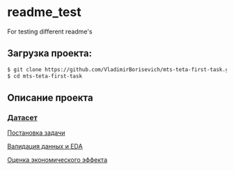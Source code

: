# readme_test
For testing different readme's

## Загрузка проекта:
```bash
$ git clone https://github.com/VladimirBorisevich/mts-teta-first-task.git
$ cd mts-teta-first-task
```

## Описание проекта

### [Датасет](https://www.kaggle.com/mrdaniilak/russia-real-estate-20182021)

[Постановка задачи]()

[Валидация данных и EDA]()

[Оценка экономического эффекта]()

